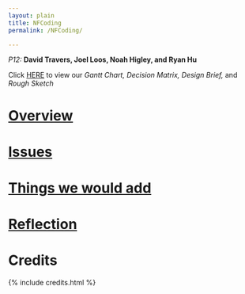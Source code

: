 ```yaml
---
layout: plain
title: NFCoding
permalink: /NFCoding/

---
```



<p><i>P12: </i><b>David Travers, Joel Loos, Noah Higley, and Ryan Hu</b></p>
<p></p>
<p>Click <a href="/NFCoding/docs/">HERE</a> to view our <i>Gantt Chart, Decision Matrix, Design Brief, </i>and<i> Rough Sketch</i></p>
<h1><a href="/NFCoding/overview/">Overview</a></h1>

<h1><a href="/NFCoding/issues/">Issues</a></h1>

<h1><a href="/NFCoding/things-to-add/">Things we would add</a></h1>

<h1><a href="/NFCoding/reflection/">Reflection</a></h1>

<h1></h1>
<h1>Credits</h1>
{% include credits.html %}
